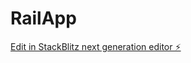 # RailApp

[Edit in StackBlitz next generation editor ⚡️](https://stackblitz.com/~/github.com/Dman85/RailApp)